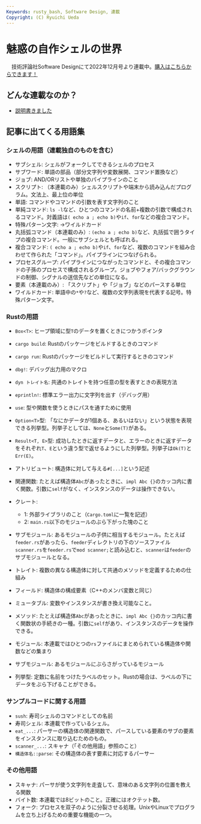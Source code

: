 ```yaml
---
Keywords: rusty_bash, Software Design, 連載
Copyright: (C) Ryuichi Ueda
---
```


# 魅惑の自作シェルの世界

　技術評論社Software Designにて2022年12月号より連載中。[購入はこちらからできます！](https://www.amazon.co.jp/shop/ryuichiueda/list/7MLC9JANITU0?ref_=aip_sf_list_spv_ofs_mixed_d)

## どんな連載なのか？

* [説明書きました](/?post=20230819_gihyosd)

## 記事に出てくる用語集

### シェルの用語（連載独自のものを含む）

* サブシェル: シェルがフォークしてできるシェルのプロセス 
* サブワード: 単語の部品（部分文字列や変数展開、コマンド置換など）
* ジョブ: AND/ORリストや単独のパイプラインのこと
* スクリプト: （本連載のみ）シェルスクリプトや端末から読み込んだプログラム。文法上、最上位の単位
* 単語: コマンドやコマンドの引数を表す文字列のこと
* 単純コマンド: `ls -l`など、ひとつのコマンドの名前+複数の引数で構成されるコマンド。対義語は`( echo a ; echo b)`や`if`、`for`などの複合コマンド。
* 特殊パターン文字: →ワイルドカード
* 丸括弧コマンド（本連載のみ）: `(echo a ; echo b)`など、丸括弧で囲うタイプの複合コマンド。一般にサブシェルとも呼ばれる。
* 複合コマンド: `( echo a ; echo b)`や`if`、`for`など、複数のコマンドを組み合わせて作られた「コマンド」。パイプラインにつなげられる。
* プロセスグループ: パイプラインにつながったコマンドと、その複合コマンドの子孫のプロセスで構成されるグループ。ジョブやフォア/バックグラウンドの制御、シグナルの送信先などの単位になる。
* 要素（本連載のみ）: 「スクリプト」や「ジョブ」などのパースする単位
* ワイルドカード: 単語中の`*`や`?`など、複数の文字列表現を代表する記号。特殊パターン文字。

### Rustの用語

* `Box<T>`: ヒープ領域に型`T`のデータを置くときにつかうポインタ
* `cargo build`: Rustのパッケージをビルドするときのコマンド
* `cargo run`: Rustのパッケージをビルドして実行するときのコマンド
* `dbg!`: デバッグ出力用のマクロ
* `dyn トレイト名`: 共通のトレイトを持つ任意の型を表すときの表現方法
* `eprintln!`: 標準エラー出力に文字列を出す（デバッグ用）
* `use`: 型や関数を使うときにパスを通すために使用
* `Option<T>`型: 「なにかデータが1個ある、あるいはない」という状態を表現できる列挙型。列挙子としては、`None`と`Some(T)`がある。
* `Result<T, E>`型: 成功したときに返すデータと、エラーのときに返すデータをそれぞれ`T`、`E`という違う型で返せるようにした列挙型。列挙子は`Ok(T)`と`Err(E)`。
* アトリビュート: 構造体に対して与える`#[...]`という記述

* 関連関数: たとえば構造体`Abc`があったときに、`impl Abc {}`のカッコ内に書く関数。引数に`self`がなく、インスタンスのデータは操作できない。
* クレート: 
    * 1: 外部ライブラリのこと（`Cargo.toml`に一覧を記述）
    * 2: `main.rs`以下のモジュールのぶら下がった塊のこと
* サブモジュール: あるモジュールの子供に相当するモジュール。たとえば`feeder.rs`があったら、`feeder`ディレクトリの下のソースファイル`scanner.rs`を`feeder.rs`で`mod scanner;`と読み込むと、`scanner`は`feeder`のサブモジュールとなる。
* トレイト: 複数の異なる構造体に対して共通のメソッドを定義するための仕組み
* フィールド: 構造体の構成要素（C++のメンバ変数と同じ）
* ミュータブル: 変数やインスタンスが書き換え可能なこと。
* メソッド: たとえば構造体`Abc`があったときに、`impl Abc {}`のカッコ内に書く関数状の手続きの一種。引数に`self`があり、インスタンスのデータを操作できる。
* モジュール: 本連載ではひとつの`rs`ファイルにまとめられている構造体や関数などの集まり
* サブモジュール: あるモジュールにぶらさがっているモジュール
* 列挙型: 定数に名前をつけたラベルのセット。Rustの場合は、ラベルの下にデータをぶら下げることができる。

### サンプルコードに関する用語

* `sush`: 寿司シェルのコマンドとしての名前
* 寿司シェル: 本連載で作っているシェル。
* `eat_...`: パーサーの構造体の関連関数で、パースしている要素のサブの要素をインスタンスに取り込むためのもの。
* `scanner_...`: スキャナ（「その他用語」参照のこと）
* `構造体名::parse`: その構造体の表す要素に対応するパーサー

### その他用語

* スキャナ: パーサが使う文字列を走査して、意味のある文字列の位置を教える関数
* バイト数: 本連載では8ビットのこと。正確にはオクテット数。
* フォーク: プロセスを双子のように分裂させる処理。UnixやLinuxでプログラムを立ち上げるための重要な機能の一つ。
